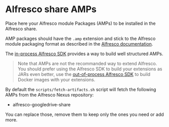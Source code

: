 # Alfresco share AMPs

Place here your Alfresco module Packages (AMPs) to be installed in the Alfresco
share.

AMP packages should have the `.amp` extension and stick to the Alfresco module
packaging format as described in the [Alfresco
documentation](https://docs.alfresco.com/content-services/latest/develop/extension-packaging/#alfresco-module-package-amp).

The [in-process Alfresco
SDK](https://docs.alfresco.com/content-services/latest/develop/sdk/) provides a
way to build well structured AMPs.

> Note that AMPs are not the recommanded way to extend Alfresco. You should
> prefer using the Alfresco SDK to build your extensions as JARs even better,
> use the [out-of-process Alfresco
> SDK](https://docs.alfresco.com/content-services/latest/develop/oop-sdk/) to
> build Docker images with your extensions.

By default the `scripts/fetch-artifacts.sh` script will fetch the following AMPs from the Alfresco Nexus repository:

* alfresco-googledrive-share

You can replace those, remove them to keep only the ones you need or add more.
